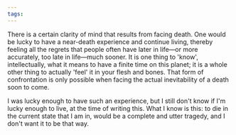 ```yaml
---
tags:
---
```

There is a certain clarity of mind that results from facing death. One would be lucky to have a near-death experience and continue living, thereby feeling all the regrets that people often have later in life—or more accurately, too late in life—much sooner. It is one thing to 'know', intellectually, what it means to have a finite time on this planet; it is a whole other thing to actually 'feel' it in your flesh and bones. That form of confrontation is only possible when facing the actual inevitability of a death soon to come.

I was lucky enough to have such an experience, but I still don't know if I'm lucky enough to live, at the time of writing this. What I know is this: to die in the current state that I am in, would be a complete and utter tragedy, and I don't want it to be that way. 